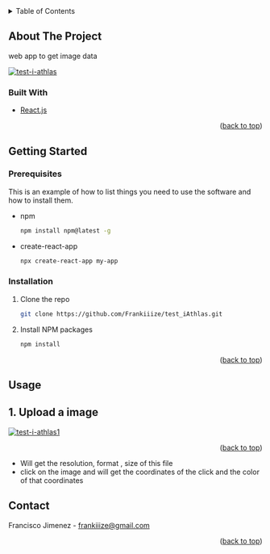


<!-- TABLE OF CONTENTS -->
<details>
  <summary>Table of Contents</summary>
  <ol>
    <li>
      <a href="#about-the-project">About The Project</a>
      <ul>
        <li><a href="#built-with">Built With</a></li>
      </ul>
    </li>
    <li>
      <a href="#getting-started">Getting Started</a>
      <ul>
        <li><a href="#prerequisites">Prerequisites</a></li>
        <li><a href="#installation">Installation</a></li>
      </ul>
    </li>
    <li><a href="#usage">Usage</a></li>
    <li><a href="#contact">Contact</a></li>
<!--     <li><a href="#acknowledgments">Acknowledgments</a></li> -->
  </ol>
</details>



<!-- ABOUT THE PROJECT -->
## About The Project

web app to get image data

<a href="https://ibb.co/d4Gmh8L"><img src="https://i.ibb.co/fd4Dcjn/test-i-athlas.png" alt="test-i-athlas" target="_blank" border="0"></a>


### Built With

* [React.js](https://reactjs.org/)

<p align="right">(<a href="#top">back to top</a>)</p>

<!-- GETTING STARTED -->
## Getting Started

### Prerequisites

This is an example of how to list things you need to use the software and how to install them.
* npm
  ```sh
  npm install npm@latest -g
  ```
* create-react-app
  ```sh
  npx create-react-app my-app
   ```
### Installation

1. Clone the repo
   ```sh
   git clone https://github.com/Frankiiize/test_iAthlas.git
   ```
3. Install NPM packages
   ```sh
   npm install
   ```

<p align="right">(<a href="#top">back to top</a>)</p>

<!-- USAGE EXAMPLES -->
## Usage

<h2>1. Upload a image</h2>
<a href="https://imgbb.com/"><img src="https://i.ibb.co/gD3xHTQ/test-i-athlas1.png" alt="test-i-athlas1" target="_blank" border="0"></a>

<p align="right">(<a href="#top">back to top</a>)</p>
<ul>
  <li> Will get the resolution, format , size of this file </li>
  <li> click on the image and will get the coordinates of the click and the color of that coordinates </li>
</ul>



<!-- CONTACT -->
## Contact

Francisco Jimenez - frankiiize@gmail.com

<p align="right">(<a href="#top">back to top</a>)</p>






